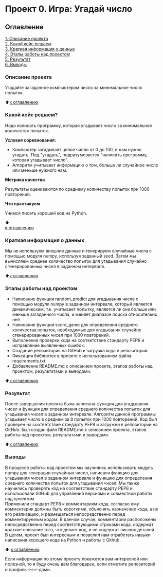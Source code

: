 # Проект 0. Игра: Угадай число

## Оглавление
[1. Описание проекта](https://github.com/IvanRatelin/sf_data_science/blob/main/README.md#Описание-прокта)  
[2. Какой кейс решаем](https://github.com/IvanRatelin/sf_data_science/blob/main/README.md#Какой-кейс-решаем)  
[3. Краткая информация о данных](https://github.com/IvanRatelin/sf_data_science/blob/main/project_0/README.md#Краткая-информация-о-данных)  
[4. Этапы работы над проектом](https://github.com/IvanRatelif_data_science/blob/main/project_0/README.md#Этапы-работы-над-проектом)
<br>
[5. Результат](https://github.com/IvanRatelin/sf_data_science/blob/main/project_0/README.md#Результат)
<br>
[6. Выводы](https://github.com/IvanRatelin/sf_data_science/blob/main/project_0/README.md#Выводы)

### Описание проекта
Угадайте загаданное компьютером число за минимальное число попыток.

:arrow_up:[к оглавлению](https://github.com/IvanRatelin/sf_data_science/blob/main/project_0/README.md#Оглавление)


### Какой кейс решаем?
Надо написать программу, которая угадывает число за минимальное количество попыток.

**Условия соревнования:**

- Компьютер загадывает целое число от 0 до 100, и нам нужно угадать. Под "угадать", подразумевается "написать программу, которая угадывает число".
- Алгоритм учитывает информацию о том, больше ли случайное число или меньше нужного нам.

**Метрика качества**

Результаты оцениваются по среднему  количеству попыток при 1000 повторений.

**Что практикуем**

Учимся писать хороший код на Python.

:arrow_up:  
[к оглавлению](https://github.com/IvanRatelin/sf_data_science/blob/main/project_0/README.md#Оглавление)  

### Краткая информация о данных
Мы не используем внешние данные и генерируем случайные числа с помощью модуля numpy, используя заданный seed. Затем мы вычисляем среднее количество попыток для угадывания случайно сгенерированных чисел в заданном интервале.

:arrow_up:[к оглавлению](https://github.com/IvanRatelin/sf_data_science/blob/main/project_0/README.md#Оглавление)

### Этапы работы над проектом
- Написание функции random_predict для угадывания числа с помощью модуля numpy в заданном интервале, который является динамическим, т.к. учитывает попытку, является ли она больше или меньше загаданного числа, и меняет диапазон поиска относительно неё.
- Написание функции score_game для определения среднего количества попыток, необходимых для угадывания случайно сгенерированных чисел при 1000 повторений.
- Выполнение проверки кода на соответствие стандарту PEP8 и исправление выявленных ошибок.
- Создание репозитория на GitHub и загрузка кода в репозиторий.
- Фиксация библиотек в проекте с использованием файла requirements.txt.
- Добавление README.md с описанием проекта, этапов работы над проектом, результатами и выводами.

:arrow_up:[к оглавлению](https://github.com/IvanRatelin/sf_data_science/blob/main/project_0/README.md#Оглавление)

### Результат
После завершения проекта была написана функция для угадывания чисел и функция для определения среднего количества попыток для угадывания чисел в заданном интервале. Алгоритм данной программы угадывает число в среднем за 8 попыток при 1000 повторений.  Код был проверен на соответствие стандарту PEP8 и загружен в репозиторий на GitHub. Был создан файл README.md с описанием проекта, этапов работы над проектом, результатами и выводами.

:arrow_up:[к оглавлению](https://github.com/IvanRatelin/sf_data_science/blob/main/project_0/README.md#Оглавление)
### Выводы
В процессе работы над проектом мы научились использовать модуль numpy для генерации случайных чисел, написали функцию для угадывания чисел в заданном интервале и функцию для определения среднего количества попыток для угадывания чисел. Мы также научились проверять код на соответствие стандарту PEP8 и использовали GitHub для управления версиями и совместной работы над проектом. 
<br>
Применили стандарт PEP8 к комментариям кода, согласно ему комментарии должны быть короткими, объяснять назначение кода, а не его реализацию, и размещаться непосредственно перед комментируемым кодом. В данном случае, комментарии расположены непосредственно перед соответствующими строками кода, содержат краткое описание того, что делает код, и не содержат лишних деталей.
<br>
В целом, проект был интересным и позволил нам отработать навыки написания хорошего кода на Python и работы с Github.

:arrow_up:
[к оглавлению](https://github.com/IvanRatelin/sf_data_science/blob/main/project_0/README.md#Оглавление)

Если информация по этому проекту покажется вам интересной или полезной, то я буду очень вам благодарен, если отметите репозиторий и профиль :star::star::star:-дами.